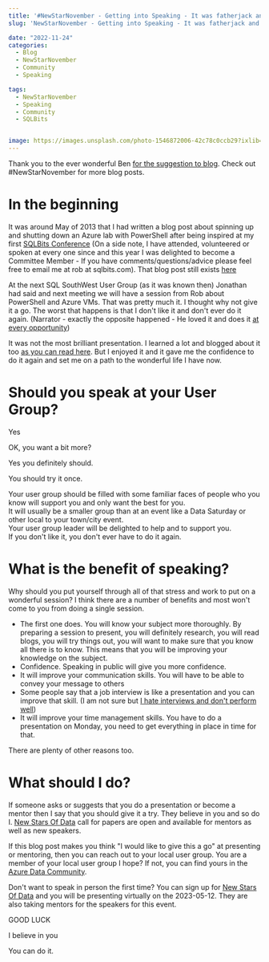 ```yaml
---
title: '#NewStarNovember - Getting into Speaking - It was fatherjack and SQLBits'
slug: 'NewStarNovember - Getting into Speaking - It was fatherjack and SQLBits'

date: "2022-11-24" 
categories:
  - Blog
  - NewStarNovember
  - Community
  - Speaking

tags:
  - NewStarNovember
  - Speaking
  - Community
  - SQLBits


image: https://images.unsplash.com/photo-1546872006-42c78c0ccb29?ixlib=rb-4.0.3&ixid=MnwxMjA3fDB8MHxwaG90by1wYWdlfHx8fGVufDB8fHx8&auto=format&fit=crop&w=686&q=80
---
```

Thank you to the ever wonderful Ben [for the suggestion to blog](https://www.newstarsofdata.com/tell-us-your-story/). Check out #NewStarNovember for more blog posts.

# In the beginning

It was around May of 2013 that I had written a blog post about spinning up and shutting down an Azure lab with PowerShell after being inspired at my first [SQLBits Conference](https://sqlbits.com) (On a side note, I have attended, volunteered or spoken at every one since and this year I was delighted to become a Committee Member - If you have comments/questions/advice please feel free to email me at rob at sqlbits.com). That blog post still exists [here](https://blog.robsewell.com/azure/spinning-up-and-shutting-down-windows-azure-lab-with-powershell/)  
  
At the next SQL SouthWest User Group (as it was known then) Jonathan had said and next meeting we will have a session from Rob about PowerShell and Azure VMs. That was pretty much it. I thought why not give it a go. The worst that happens is that I don't like it and don't ever do it again. (Narrator - exactly the opposite happened - He loved it and does it [at every opportunity](https://sessionize.com/rob-sewell/))  
  
  It was not the most brilliant presentation. I learned a lot and blogged about it too [as you can read here](https://blog.robsewell.com/blog/lessons-learnt-from-my-first-talk-at-sql-southwest/). But I enjoyed it and it gave me the confidence to do it again and set me on a path to the wonderful life I have now.
  
# Should you speak at your User Group?  

Yes
  
  
  
  
OK, you want a bit more?  
  
  
Yes you definitely should.  
  
  
You should try it once.   
  
Your user group should be filled with some familiar faces of people who you know will support you and only want the best for you.  
It will usually be a smaller group than at an event like a Data Saturday or other local to your town/city event.  
Your user group leader will be delighted to help and to support you.  
If you don't like it, you don't ever have to do it again.  
  
  
# What is the benefit of speaking?

Why should you put yourself through all of that stress and work to put on a wonderful session? I think there are a number of benefits and most won't come to you from doing a single session.

- The first one does. You will know your subject more thoroughly. By preparing a session to present, you will definitely research, you will read blogs, you will try things out, you will want to make sure that you know all there is to know. This means that you will be improving your knowledge on the subject.
- Confidence. Speaking in public will give you more confidence.
- It will improve your communication skills. You will have to be able to convey your message to others
- Some people say that a job interview is like a presentation and you can improve that skill.  (I am not sure but [I hate interviews and don't perform well](https://blog.robsewell.com/blog/i-hate-interviews-tsql2sday/))
- It will improve your time management skills. You have to do a presentation on Monday, you need to get everything in place in time for that.

There are plenty of other reasons too.

# What should I do?

If someone asks or suggests that you do a presentation or become a mentor then I say that you should give it a try. They believe in you and so do I. [New Stars Of Data](https://www.newstarsofdata.com/) call for papers are open and available for mentors as well as new speakers.

If this blog post makes you think "I would like to give this a go" at presenting or mentoring, then you can reach out to your local user group. You are a member of your local user group I hope? If not, you can find yours in the [Azure Data Community](https://www.meetup.com/en-AU/pro/azuredatatechgroups).  
  
Don't want to speak in person the first time? You can sign up for [New Stars Of Data](https://www.newstarsofdata.com/) and you will be presenting virtually on the 2023-05-12. They are also taking mentors for the speakers for this event.
  
  
GOOD LUCK  
  
I believe in you  
  
You can do it.  
  
